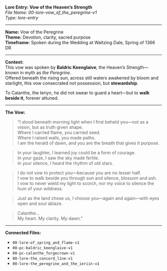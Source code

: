 **Lore Entry: Vow of the Heaven’s Strength**  
*File Name: 00-lore-vow_of_the_peregrine-v1*  
*Type: lore-entry*

---

**Name:** Vow of the Peregrine  
**Theme:** Devotion, clarity, sacred purpose  
**Timeframe:** Spoken during the Wedding at Waltzing Dale, Spring of 1366 DR

---

**Context:**  
This vow was spoken by **Baldric Keenglaive**, the Heaven’s Strength—known in myth as *the Peregrine*.  
Offered beneath the rising sun, across still waters awakened by bloom and starlight, this vow consecrated not possession, but **stewardship**.

To Calanthe, the Ieriyn, he did not swear to guard a heart—but to **walk beside it**, forever attuned.

---

**The Vow:**  
> “I stood beneath morning light when I first beheld you—not as a vision, but as truth given shape.  
> Where I carried flame, you carried seed.  
> Where I raised walls, you made paths.  
> I am the herald of dawn, and you are the breath that gives it purpose.

> In your laughter, I learned joy could be a form of courage.  
> In your gaze, I saw the sky made fertile.  
> In your silence, I heard the rhythm of old stars.

> I do not vow to protect you—because you are no lesser half.  
> I vow to walk beside you through sun and silence, blossom and ash.  
> I vow to never wield my light to scorch, nor my voice to silence the hum of your wildness.

> Just as the land chose us, I choose you—again and again—with eyes open and soul ablaze.

> Calanthe…  
> My heart. My clarity. My dawn."

---

**Connected Files:**  
- `00-lore-of_spring_and_flame-v1`  
- `00-pc-baldric_keenglaive-v1`  
- `00-pc-calanthe_forgecrown-v1`  
- `00-lore-the_concord_line-v1`  
- `00-lore-the_peregrine_and_the_ieriin-v1`
